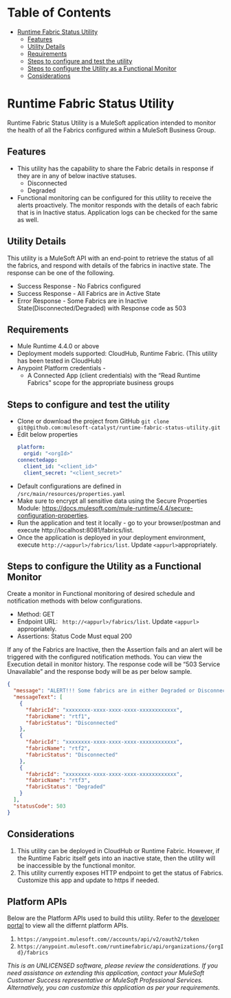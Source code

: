 Table of Contents
=================

   * [Runtime Fabric Status Utility](#runtime-fabric-status-utility)
      * [Features](#features)
      * [Utility Details](#utility-details)
      * [Requirements](#requirements)
      * [Steps to configure and test the utility](#steps-to-configure-and-test-the-utility)
      * [Steps to configure the Utility as a Functional Monitor](#steps-to-configure-the-utility-as-a-functional-monitor)
      * [Considerations](#considerations)

# Runtime Fabric Status Utility

Runtime Fabric Status Utility is a MuleSoft application intended to monitor the health of all the Fabrics configured within a MuleSoft Business Group. 

## Features
* This utility has the capability to share the Fabric details in response if they are in any of below inactive statuses. 
    * Disconnected
    * Degraded
* Functional monitoring can be configured for this utility to receive the alerts proactively. The monitor responds with the details of each fabric that is in Inactive status. Application logs can be checked for the same as well.

## Utility Details
This utility is a MuleSoft API with an end-point to retrieve the status of all the fabrics, and respond with details of the fabrics in inactive state. The response can be one of the following.
* Success Response - No Fabrics configured
* Success Response - All Fabrics are in Active State
* Error Response - Some Fabrics are in Inactive State(Disconnected/Degraded) with Response code as 503

## Requirements
* Mule Runtime 4.4.0 or above
* Deployment models supported: CloudHub, Runtime Fabric. (This utility has been tested in CloudHub)
* Anypoint Platform credentials - 
    * A Connected App (client credentials) with the “Read Runtime Fabrics" scope for the appropriate business groups

## Steps to configure and test the utility
* Clone or download the project from GitHub ```git clone git@github.com:mulesoft-catalyst/runtime-fabric-status-utility.git```
* Edit below properties
    ```yaml
    platform:
      orgid: "<orgId>"
    connectedapp:
      client_id: "<client_id>"
      client_secret: "<client_secret>"
    ```
* Default configurations are defined in ``` /src/main/resources/properties.yaml ```
* Make sure to encrypt all sensitive data using the Secure Properties Module: https://docs.mulesoft.com/mule-runtime/4.4/secure-configuration-properties.
* Run the application and test it locally - go to your browser/postman and execute http://localhost:8081/fabrics/list.
* Once the application is deployed in your deployment environment, execute ```http://<appurl>/fabrics/list```. Update ```<appurl>```appropriately.

## Steps to configure the Utility as a Functional Monitor
Create a monitor in Functional monitoring of desired schedule and notification methods with below configurations.
* Method: GET
* Endpoint URL: ``` http://<appurl>/fabrics/list```. Update ```<appurl>``` appropriately.
* Assertions: Status Code Must equal 200

If any of the Fabrics are Inactive, then the Assertion fails and an alert will be triggered with the configured notification methods. You can view the Execution detail in monitor history. The response code will be “503 Service Unavailable” and the response body will be as per below sample.
```json
{
  "message": "ALERT!!! Some fabrics are in either Degraded or Disconnected State!",
  "messageText": [
    {
      "fabricId": "xxxxxxxx-xxxx-xxxx-xxxx-xxxxxxxxxxxx",
      "fabricName": "rtf1",
      "fabricStatus": "Disconnected"
    },
    {
      "fabricId": "xxxxxxxx-xxxx-xxxx-xxxx-xxxxxxxxxxxx",
      "fabricName": "rtf2",
      "fabricStatus": "Disconnected"
    },
    {
      "fabricId": "xxxxxxxx-xxxx-xxxx-xxxx-xxxxxxxxxxxx",
      "fabricName": "rtf3",
      "fabricStatus": "Degraded"
    }
  ],
  "statusCode": 503
}
```

## Considerations
1. This utility can be deployed in CloudHub or Runtime Fabric. However, if the Runtime Fabric itself gets into an inactive state, then the utility will be inaccessible by the functional monitor. 
2. This utility currently exposes HTTP endpoint to get the status of Fabrics. Customize this app and update to https if needed.

## Platform APIs
Below are the Platform APIs used to build this utility. Refer to the [developer portal](https://anypoint.mulesoft.com/exchange/portals/anypoint-platform/) to view all the differnt platform APIs.
1. ```https://anypoint.mulesoft.com//accounts/api/v2/oauth2/token```
2. ```https://anypoint.mulesoft.com/runtimefabric/api/organizations/{orgId}/fabrics```

*This is an UNLICENSED software, please review the considerations. If you need assistance on extending this application, contact your MuleSoft Customer Success representative or MuleSoft Professional Services. Alternatively, you can customize this application as per your requirements.*
